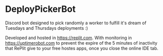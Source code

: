 # DeployPickerBot
Discord bot designed to pick randomly a worker to fulfill it's dream of Tuesdays and Thursdays deployments :)

Developed and hosted in https://replit.com.
With monitoring in https://uptimerobot.com to prevent the expire of the 5 minutes of inactivity that RePlit give to your free hostes apps, once you close the online IDE tab.
